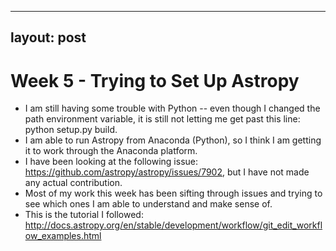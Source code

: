 
---
layout: post
---
# Week 5 - Trying to Set Up Astropy

- I am still having some trouble with Python -- even though I changed the path environment variable, it is still not letting me get
past this line: python setup.py build. 
- I am able to run Astropy from Anaconda (Python), so I think I am getting it to work through the Anaconda platform. 
- I have been looking at the following issue: https://github.com/astropy/astropy/issues/7902, but I have not made any actual contribution.
- Most of my work this week has been sifting through issues and trying to see which ones I am able to understand and make sense of. 
- This is the tutorial I followed: http://docs.astropy.org/en/stable/development/workflow/git_edit_workflow_examples.html
